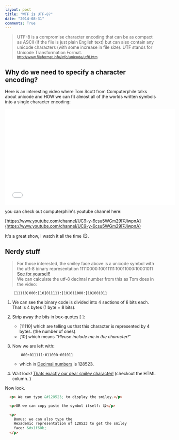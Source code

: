 ```yaml
---
layout: post
title: "WTF is UTF-8?"
date: "2014-08-31"
comments: True
---
```


>UTF-8 is a compromise character encoding that can be as compact as ASCII (if the file is just plain English text) but can also contain any unicode characters (with some increase in file size). UTF stands for Unicode Transformation Format.
> <small><a href="http://www.fileformat.info/info/unicode/utf8.htm">http://www.fileformat.info/info/unicode/utf8.htm</a></small>

## Why do we need to specify a character encoding?

Here is an interesting video where Tom Scott from Computerphile talks about
unicode and HOW we can fit almost all of the worlds written symbols into a single character encoding:

<iframe width="560" height="315" src="//www.youtube.com/embed/MijmeoH9LT4" frameborder="0" allowfullscreen></iframe>

you can check out computerphile's youtube channel here:

[https://www.youtube.com/channel/UC9-y-6csu5WGm29I7JiwpnA](https://www.youtube.com/channel/UC9-y-6csu5WGm29I7JiwpnA)

It's a great show, I watch it all the time <font size="3">😋</font>.

## Nerdy stuff

> For those interested, the smiley face above is a unicode symbol with <br>
> the utf-8 binary representation 11110000:10011111:10011000:10001011 <br>
>[See for yourself!](http://www.fileformat.info/info/unicode/char/1f60b/index.htm) <br>
> We can calculate the utf-8 decimal number from this as Tom does in the video:

~~~  
    [11110]000:[10]011111:[10]011000:[10]001011
~~~


1. We can see the binary code is divided into 4 sections of 8 bits each.
That is 4 bytes (1 byte = 8 bits).

2. Strip away the bits in box-quotes [ ]:
    - [11110] which are telling us that this character is represented by 4 bytes. (the number of ones).
    - [10] which means _"Please include me in the character!"_

3. Now we are left with:

    ~~~  
        000:011111:011000:001011
    ~~~
    - which in [Decimal numbers](http://www.binaryhexconverter.com/binary-to-decimal-converter) is 128523.

4. Wait look! [Thats exactly our dear smiley character!](http://www.isthisthingon.org/unicode/index.phtml?glyph=1F60B) (checkout the HTML column..)

Now look.

~~~html
  <p> We can type &#128523; to display the smiley.</p>

  <p>OR we can copy paste the symbol itself: 😋</p>

  <p>
    Bonus: we can also type the
    Hexademic representation of 128523 to get the smiley
    face: &#x1f60b;
  </p>
~~~
